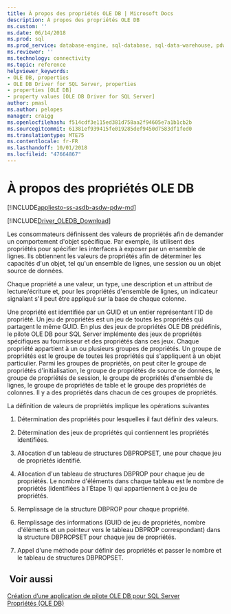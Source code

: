 ```yaml
---
title: À propos des propriétés OLE DB | Microsoft Docs
description: À propos des propriétés OLE DB
ms.custom: ''
ms.date: 06/14/2018
ms.prod: sql
ms.prod_service: database-engine, sql-database, sql-data-warehouse, pdw
ms.reviewer: ''
ms.technology: connectivity
ms.topic: reference
helpviewer_keywords:
- OLE DB, properties
- OLE DB Driver for SQL Server, properties
- properties [OLE DB]
- property values [OLE DB Driver for SQL Server]
author: pmasl
ms.author: pelopes
manager: craigg
ms.openlocfilehash: f514cdf3e115ed381d758aa2f94605e7a1b1cb2b
ms.sourcegitcommit: 61381ef939415fe019285def9450d7583df1fed0
ms.translationtype: MTE75
ms.contentlocale: fr-FR
ms.lasthandoff: 10/01/2018
ms.locfileid: "47664867"
---
```

# <a name="about-ole-db-properties"></a>À propos des propriétés OLE DB
[!INCLUDE[appliesto-ss-asdb-asdw-pdw-md](../../../includes/appliesto-ss-asdb-asdw-pdw-md.md)]

[!INCLUDE[Driver_OLEDB_Download](../../../includes/driver_oledb_download.md)]

  Les consommateurs définissent des valeurs de propriétés afin de demander un comportement d'objet spécifique. Par exemple, ils utilisent des propriétés pour spécifier les interfaces à exposer par un ensemble de lignes. Ils obtiennent les valeurs de propriétés afin de déterminer les capacités d'un objet, tel qu'un ensemble de lignes, une session ou un objet source de données.  
  
 Chaque propriété a une valeur, un type, une description et un attribut de lecture/écriture et, pour les propriétés d'ensemble de lignes, un indicateur signalant s'il peut être appliqué sur la base de chaque colonne.  
  
 Une propriété est identifiée par un GUID et un entier représentant l'ID de propriété. Un jeu de propriétés est un jeu de toutes les propriétés qui partagent le même GUID. En plus des jeux de propriétés OLE DB prédéfinis, le pilote OLE DB pour SQL Server implémente des jeux de propriétés spécifiques au fournisseur et des propriétés dans ces jeux. Chaque propriété appartient à un ou plusieurs groupes de propriétés. Un groupe de propriétés est le groupe de toutes les propriétés qui s'appliquent à un objet particulier. Parmi les groupes de propriétés, on peut citer le groupe de propriétés d'initialisation, le groupe de propriétés de source de données, le groupe de propriétés de session, le groupe de propriétés d'ensemble de lignes, le groupe de propriétés de table et le groupe des propriétés de colonnes. Il y a des propriétés dans chacun de ces groupes de propriétés.  
  
 La définition de valeurs de propriétés implique les opérations suivantes  
  
1.  Détermination des propriétés pour lesquelles il faut définir des valeurs.  
  
2.  Détermination des jeux de propriétés qui contiennent les propriétés identifiées.  
  
3.  Allocation d'un tableau de structures DBPROPSET, une pour chaque jeu de propriétés identifié.  
  
4.  Allocation d'un tableau de structures DBPROP pour chaque jeu de propriétés. Le nombre d'éléments dans chaque tableau est le nombre de propriétés (identifiées à l'Étape 1) qui appartiennent à ce jeu de propriétés.  
  
5.  Remplissage de la structure DBPROP pour chaque propriété.  
  
6.  Remplissage des informations (GUID de jeu de propriétés, nombre d'éléments et un pointeur vers le tableau DBPROP correspondant) dans la structure DBPROPSET pour chaque jeu de propriétés.  
  
7.  Appel d'une méthode pour définir des propriétés et passer le nombre et le tableau de structures DBPROPSET.  
  
## <a name="see-also"></a> Voir aussi  
 [Création d’une application de pilote OLE DB pour SQL Server](../../oledb/ole-db-driver/creating-a-oledb-driver-for-sql-server-application.md)   
 [Propriétés (OLE DB)](http://go.microsoft.com/fwlink/?LinkId=112207)  
  
  
